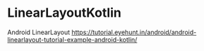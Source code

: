 # LinearLayoutKotlin
Android LinearLayout
https://tutorial.eyehunt.in/android/android-linearlayout-tutorial-example-android-kotlin/

